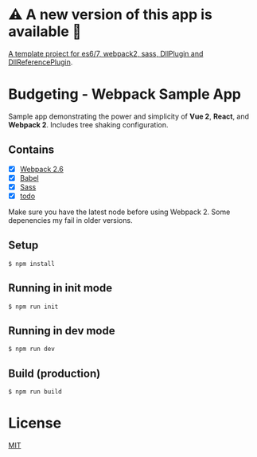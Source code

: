 # ⚠️ A new version of this app is available 🎉
[A template project for es6/7, webpack2, sass, DllPlugin and DllReferencePlugin](https://github.com/eilvein/webpack2-es6.git).

# Budgeting - Webpack Sample App

Sample app demonstrating the power and simplicity of **Vue 2**, **React**, and **Webpack 2**. Includes tree shaking configuration.

## Contains

- [x] [Webpack 2.6](https://webpack.github.io)
- [x] [Babel](https://babeljs.io/)
- [x] [Sass](http://sass-lang.com/)
- [x] [todo](https://github.com/eilvein)

Make sure you have the latest node before using Webpack 2. Some depenencies my fail in older versions.

## Setup

```
$ npm install
```

## Running in init mode

```
$ npm run init
```

## Running in dev mode

```
$ npm run dev
```

## Build (production)

```
$ npm run build
```

# License

[MIT](License.md)
